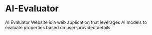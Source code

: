 # AI-Evaluator
AI Evaluator Website is a web application that leverages AI models to evaluate properties based on user-provided details. 

